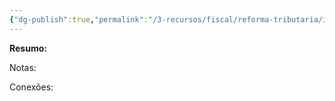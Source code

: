 ```yaml
---
{"dg-publish":true,"permalink":"/3-recursos/fiscal/reforma-tributaria/is-imposto-seletivo/","dgPassFrontmatter":true,"created":"2025-08-14T08:59:55.638-03:00","updated":"2025-08-21T22:14:29.814-03:00"}
---
```


**Resumo:**


Notas:


Conexões:
